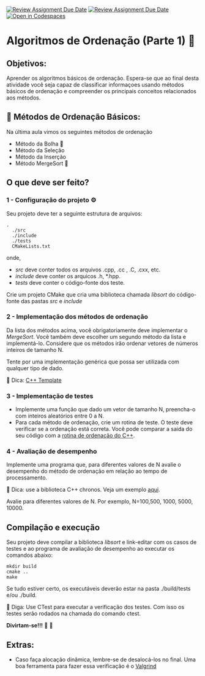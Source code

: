 [![Review Assignment Due Date](https://classroom.github.com/assets/deadline-readme-button-24ddc0f5d75046c5622901739e7c5dd533143b0c8e959d652212380cedb1ea36.svg)](https://classroom.github.com/a/R2Of_OEx)
[![Review Assignment Due Date](https://classroom.github.com/assets/deadline-readme-button-8d59dc4de5201274e310e4c54b9627a8934c3b88527886e3b421487c677d23eb.svg)](https://classroom.github.com/a/R2Of_OEx)
[![Open in Codespaces](https://classroom.github.com/assets/launch-codespace-f4981d0f882b2a3f0472912d15f9806d57e124e0fc890972558857b51b24a6f9.svg)](https://classroom.github.com/open-in-codespaces?assignment_repo_id=10651547)
 # Algoritmos de Ordenação (Parte 1) :mega:

## Objetivos:
Aprender os algoritmos básicos de ordenação. 
Espera-se que ao final desta atividade você seja capaz de classificar informaçoes usando métodos básicos de ordenação e 
compreender os principais conceitos relacionados aos métodos.

## 📝 Métodos de Ordenação Básicos:

Na última aula vimos os seguintes métodos de ordenação
 - Método da Bolha :snail:
 - Método da Seleção
 - Método da Inserção
 - Método MergeSort :checkered_flag:
 
## O que deve ser feito? 

### 1 - Configuração do projeto :gear:

Seu projeto deve ter a seguinte estrutura de arquivos:
```
.
  ./src
  ./include
  ./tests
  CMakeLists.txt
 ```
onde,
 - *src* deve conter todos os arquivos .cpp, .cc , .C, .cxx, etc.
 - *include* deve conter os arquicos .h, *.hpp.
 - *tests* deve conter o código-fonte dos teste. 

Crie um projeto CMake que cria uma biblioteca chamada *libsort* do código-fonte das pastas *src* e *include*

### 2 - Implementação dos métodos de ordenação

Da lista dos métodos acima, você obrigatoriamente deve implementar o *MergeSort*. Você também deve escolher um segundo 
método da lista e implementá-lo. Considere que os métodos irão ordenar vetores de números inteiros de 
tamanho N.

Tente por uma implementação genérica que possa ser utilizada com qualquer tipo de dado.

:mag_right: Dica: [C++ Template](https://cplusplus.com/doc/oldtutorial/templates/)

### 3 - Implementação de testes 

 - Implemente uma função que dado um vetor de tamanho N, preencha-o com inteiros aleatórios entre 0 a N.
 - Para cada método de ordenação, crie um rotina de teste. O teste deve verificar se a ordenação está correta. Você pode comparar a saida do seu código com a [rotina de ordenação do C++](https://cplusplus.com/reference/algorithm/sort/).

### 4 -  Avaliação de desempenho

Implemente uma programa que, para diferentes valores de N avalie o desempenho do método de ordenação em relação ao tempo de processamento.

:mag_right: Dica: use a biblioteca C++ chronos. Veja um exemplo [aqui](https://www.techiedelight.com/measure-elapsed-time-program-chrono-library/).

Avalie para diferentes valores de N. Por exemplo, N=100,500, 1000, 5000, 10000.


## Compilação e execução

Seu projeto deve compilar a biblioteca *libsort* e link-editar com os casos de testes e ao programa de avaliação de desempenho ao 
executar os comandos abaixo:

```
mkdir build
cmake ..
make
```
Se tudo estiver certo, os executáveis deverão estar na pasta ./build/tests e/ou ./build.

:mag_right: Diga: Use CTest para executar a verificação dos testes. Com isso os testes serão rodados na chamada do comando ctest.

**Divirtam-se!!!** :tada: :balloon:

## Extras:

- Caso faça alocação dinâmica, lembre-se de desalocá-los no final. Uma boa ferramenta para fazer essa verificação é o [Valgrind](https://valgrind.org/)


